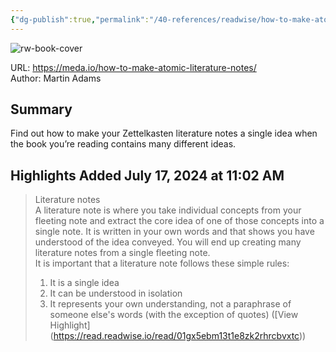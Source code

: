```yaml
---
{"dg-publish":true,"permalink":"/40-references/readwise/how-to-make-atomic-literature-notes-using-the-zettelkasten-method/","tags":["rw/articles"]}
---
```



![rw-book-cover](https://images.unsplash.com/photo-1456324504439-367cee3b3c32?crop=entropy&cs=tinysrgb&fit=max&fm=jpg&ixid=MnwxMTc3M3wwfDF8c2VhcmNofDExfHxub3RlJTIwdGFraW5nfGVufDB8fHx8MTY0MDQ3ODUzMA&ixlib=rb-1.2.1&q=80&w=2000)

  

URL: <https://meda.io/how-to-make-atomic-literature-notes/>  
Author: Martin Adams

## Summary

Find out how to make your Zettelkasten literature notes a single idea when the book you’re reading contains many different ideas.

## Highlights Added July 17, 2024 at 11:02 AM

> Literature notes  
> A literature note is where you take individual concepts from your fleeting note and extract the core idea of one of those concepts into a single note. It is written in your own words and that shows you have understood of the idea conveyed. You will end up creating many literature notes from a single fleeting note.  
> It is important that a literature note follows these simple rules:
> 1. It is a single idea
> 2. It can be understood in isolation
> 3. It represents your own understanding, not a paraphrase of someone else's words (with the exception of quotes) ([View Highlight] (<https://read.readwise.io/read/01gx5ebm13t1e8zk2rhrcbvxtc>))
